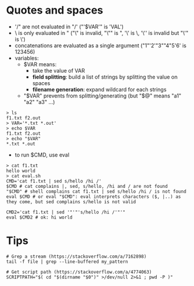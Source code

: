 # Quotes and spaces
* '/" are not evaluated in "/' ("'$VAR'" is 'VAL')
* \ is only evaluated in " ("\\" is invalid, "\\"" is ", '\\' is \\, '\\'' is invalid but "\\'" is \\')
* concatenations are evaluated as a single argument ("1"'2'"3""4"5'6' is 123456) 
* variables:
  * $VAR means:
    * take the value of VAR
    * **field splitting**: build a list of strings by splitting the value on spaces
    * **filename generation**: expand wildcard for each strings
  * "$VAR" prevents from splitting/generating (but "$@" means "a1" "a2" "a3" ...)
```shell
> ls
f1.txt f2.out
> VAR='*.txt *.out'
> echo $VAR
f1.txt f2.out
> echo "$VAR"
*.txt *.out
```
  * to run $CMD, use eval
```shell
> cat f1.txt
hello world
> cat eval.sh
CMD='cat f1.txt | sed s/hello /hi /'
$CMD # cat complains |, sed, s/hello, /hi and / are not found
"$CMD" # shell complains cat f1.txt | sed s/hello /hi / is not found
eval $CMD # or eval "$CMD": eval interprets characters ($, |..) as they come, but sed complains s/hello is not valid

CMD2='cat f1.txt | sed '"'"'s/hello /hi /'"'"
eval $CMD2 # ok: hi world
```

# Tips
```shell
# Grep a stream (https://stackoverflow.com/a/7162898)
tail -f file | grep --line-buffered my_pattern

# Get script path (https://stackoverflow.com/a/4774063)
SCRIPTPATH="$( cd "$(dirname "$0")" >/dev/null 2>&1 ; pwd -P )"
```
